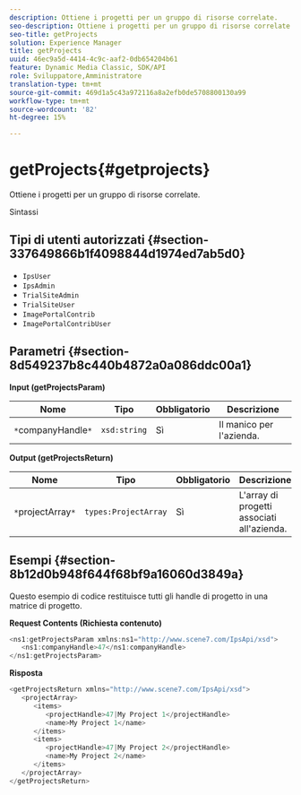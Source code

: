 ```yaml
---
description: Ottiene i progetti per un gruppo di risorse correlate.
seo-description: Ottiene i progetti per un gruppo di risorse correlate.
seo-title: getProjects
solution: Experience Manager
title: getProjects
uuid: 46ec9a5d-4414-4c9c-aaf2-0db654204b61
feature: Dynamic Media Classic, SDK/API
role: Sviluppatore,Amministratore
translation-type: tm+mt
source-git-commit: 469d1a5c43a972116a8a2efb0de5708800130a99
workflow-type: tm+mt
source-wordcount: '82'
ht-degree: 15%

---
```



# getProjects{#getprojects}

Ottiene i progetti per un gruppo di risorse correlate.

Sintassi

## Tipi di utenti autorizzati {#section-337649866b1f4098844d1974ed7ab5d0}

* `IpsUser`
* `IpsAdmin`
* `TrialSiteAdmin`
* `TrialSiteUser`
* `ImagePortalContrib`
* `ImagePortalContribUser`

## Parametri {#section-8d549237b8c440b4872a0a086ddc00a1}

**Input (getProjectsParam)**

| Nome | Tipo | Obbligatorio | Descrizione |
|---|---|---|---|
| `*`companyHandle`*` | `xsd:string` | Sì | Il manico per l&#39;azienda. |

**Output (getProjectsReturn)**

| Nome | Tipo | Obbligatorio | Descrizione |
|---|---|---|---|
| `*`projectArray`*` | `types:ProjectArray` | Sì | L&#39;array di progetti associati all&#39;azienda. |

## Esempi {#section-8b12d0b948f644f68bf9a16060d3849a}

Questo esempio di codice restituisce tutti gli handle di progetto in una matrice di progetto.

**Request Contents (Richiesta contenuto)**

```java
<ns1:getProjectsParam xmlns:ns1="http://www.scene7.com/IpsApi/xsd">
   <ns1:companyHandle>47</ns1:companyHandle>
</ns1:getProjectsParam>
```

**Risposta**

```java
<getProjectsReturn xmlns="http://www.scene7.com/IpsApi/xsd">
   <projectArray>
      <items>
         <projectHandle>47|My Project 1</projectHandle>
         <name>My Project 1</name>
      </items>
      <items>
         <projectHandle>47|My Project 2</projectHandle>
         <name>My Project 2</name>
      </items>
   </projectArray>
</getProjectsReturn>
```

